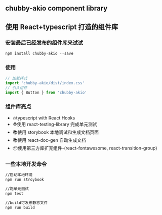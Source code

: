 ## chubby-akio component library
## 使用 React+typescript 打造的组件库

### 安装最后已经发布的组件库来试试

~~~javascript
npm install chubby-akio --save
~~~

### 使用

~~~javascript
// 加载样式
import 'chubby-akio/dist/index.css'
// 引入组件
import { Button } from 'chubby-akio'
~~~

### 组件库亮点

* 🔥typescript with React Hooks
* ⛑️使用 react-testing-library 完成单元测试
* 📚使用 storybook 本地调试和生成文档页面
* 📚使用 react-doc-gen 自动生成文档
* 📦使用第三方库扩充组件-(react-fontawesome, react-transition-group)

### 一些本地开发命令

~~~bash
//启动本地环境
npm run stroybook

//跑单元测试
npm test

//build可发布静态文件
npm run build
